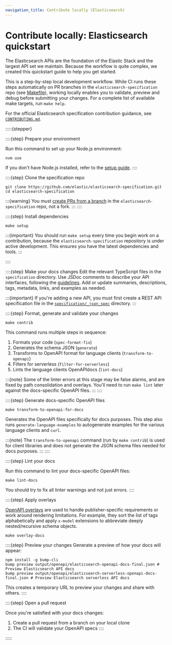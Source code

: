 ```yaml
---
navigation_title: Contribute locally (Elasticsearch)
---
```


# Contribute locally: Elasticsearch quickstart

The Elasticsearch APIs are the foundation of the Elastic Stack and the largest API set we maintain. Because the workflow is quite complex, we created this quickstart guide to help you get started.

This is a step-by-step local development workflow. While CI runs these steps automatically on PR branches in the `elasticsearch-specification` repo (see [Makefile](https://github.com/elastic/elasticsearch-specification/blob/main/Makefile)), working locally enables you to validate, preview and debug before submitting your changes. For a complete list of available make targets, run `make help`.

For the official Elasticsearch specification contribution guidance, see [`CONTRIBUTING.md`](https://github.com/elastic/elasticsearch-specification/blob/main/CONTRIBUTING.md#contributing-to-the-elasticsearch-specification).

:::::{stepper}

::::{step} Prepare your environment

Run this command to set up your Node.js environment:

```shell
nvm use 
```
If you don't have Node.js installed, refer to the [setup guide](https://github.com/elastic/elasticsearch-specification/tree/main?tab=readme-ov-file#prepare-the-environment).
::::

::::{step} Clone the specification repo
```shell
git clone https://github.com/elastic/elasticsearch-specification.git
cd elasticsearch-specification
```
:::{warning}
You must [create PRs from a branch](https://github.com/elastic/elasticsearch-specification/blob/main/CONTRIBUTING.md#send-your-pull-request-from-a-branch) in the `elasticsearch-specification` repo, not a fork.
:::
::::

::::{step} Install dependencies
```shell
make setup
```

:::{important}
You should run `make setup` every time you begin work on a contribution, because the `elasticsearch-specification` repository is under active development. This ensures you have the latest dependencies and tools.
:::

::::

::::{step} Make your docs changes
Edit the relevant TypeScript files in the `specification` directory. Use JSDoc comments to describe your API interfaces, following the [guidelines](./guidelines.md). Add or update summaries, descriptions, tags, metadata, links, and examples as needed.

:::{important}
If you're adding a new API, you must first create a REST API specification file in the [`specification/_json_spec`](https://github.com/elastic/elasticsearch-specification/tree/main/specification/_json_spec) directory.
:::

::::{step} Format, generate and validate your changes
```shell
make contrib
```
This command runs multiple steps in sequence:

1. Formats your code (`spec-format-fix`)
2. Generates the schema JSON (`generate`)
3. Transforms to OpenAPI format for language clients (`transform-to-openapi`)
4. Filters for serverless (`filter-for-serverless`)
5. Lints the language clients OpenAPIdocs (`lint-docs`)

:::{note}
Some of the linter errors at this stage may be false alarms, and are fixed by path consolidation and overlays. You'll need to run `make lint` later against the docs-specific OpenAPI files.
:::
::::

::::{step} Generate docs-specific OpenAPI files
```shell
make transform-to-openapi-for-docs
```
Generates the OpenAPI files specifically for docs purposes. This step also runs `generate-language-examples` to autogenerate examples for the various language clients and `curl`.

:::{note}
The `transform-to-openapi` command (run by `make contrib`) is used for client libraries and does not generate the JSON schema files needed for docs purposes.
:::
::::

::::{step} Lint your docs

Run this command to lint your docs-specific OpenAPI files:
```shell
make lint-docs
```

You should try to fix all linter warnings and not just errors.
::::

::::{step} Apply overlays

[OpenAPI overlays](https://github.com/OAI/Overlay-Specification?tab=readme-ov-file#overlay-specification) are used to handle publisher-specific requirements or work around rendering limitations. For example, they sort the list of tags alphabetically and apply `x-model` extensions to abbreviate deeply nested/recursive schema objects.

```shell
make overlay-docs
```

::::{step} Preview your changes
Generate a preview of how your docs will appear:
```shell
npm install -g bump-cli
bump preview output/openapi/elasticsearch-openapi-docs-final.json # Preview Elasticsearch API docs
bump preview output/openapi/elasticsearch-serverless-openapi-docs-final.json # Preview Elasticsearch serverless API docs
```
This creates a temporary URL to preview your changes and share with others.
::::

::::{step} Open a pull request

Once you're satisfied with your docs changes:
1. Create a pull request from a branch on your local clone
2. The CI will validate your OpenAPI specs
::::

:::::